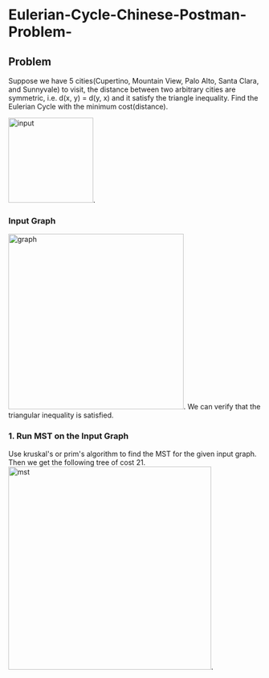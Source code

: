 # Eulerian-Cycle-Chinese-Postman-Problem-
## Problem
Suppose we have 5 cities(Cupertino, Mountain View, Palo Alto, Santa Clara, and Sunnyvale) to visit, the distance between two arbitrary cities are symmetric, i.e. d(x, y) = d(y, x) and it satisfy the triangle inequality. Find the Eulerian Cycle with the minimum cost(distance).

<img width="169" alt="input" src="https://cloud.githubusercontent.com/assets/18632383/26074307/40a49e3a-397f-11e7-9dfc-9c20568914af.png">.
### Input Graph
<img width="349" alt="graph" src="https://cloud.githubusercontent.com/assets/18632383/26076934/7115f8da-3988-11e7-8cf1-4f2823aeba56.png">.
We can verify that the triangular inequality is satisfied.
### 1. Run MST on the Input Graph
Use kruskal's or prim's algorithm to find the MST for the given input graph. Then we get the following tree of cost 21.
<img width="404" alt="mst" src="https://cloud.githubusercontent.com/assets/18632383/26077445/0c678398-398a-11e7-9358-2db83db5a08d.png">.

